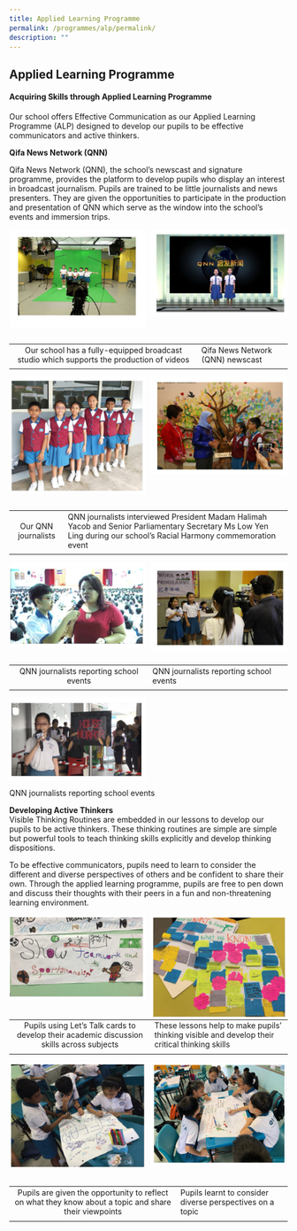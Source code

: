 ```yaml
---
title: Applied Learning Programme
permalink: /programmes/alp/permalink/
description: ""
---
```

## Applied Learning Programme

#### Acquiring Skills through Applied Learning Programme

Our school offers Effective Communication as our Applied Learning Programme (ALP) designed to develop our pupils to be effective communicators and active thinkers.

**Qifa News Network (QNN)**

Qifa News Network (QNN), the school’s newscast and signature programme, provides the platform to develop pupils who display an interest in broadcast journalism. Pupils are trained to be little journalists and news presenters. They are given the opportunities to participate in the production and presentation of QNN which serve as the window into the school’s events and immersion trips.

<img align="left" style="width:49%" src="/images/applied1.jpg">
<img align="right" style="width:49%" src="/images/applied2.jpg">
<br clear="left"><br>

|   |   |
|:-:|---|
|Our school has a fully-equipped broadcast studio which supports the production of videos  | Qifa News Network (QNN) newscast  |
|   |   |

<img align="left" style="width:49%" src="/images/applied3.jpg">
<img align="right" style="width:49%" src="/images/applied4.jpg">
<br clear="left"><br>

|   |   |
|:-:|---|
| Our QNN journalists  | QNN journalists interviewed President Madam Halimah Yacob and Senior Parliamentary Secretary Ms Low Yen Ling during our school’s Racial Harmony commemoration event  |
|   |   |

<img align="left" style="width:49%" src="/images/applied5.jpg">
<img align="right" style="width:49%" src="/images/applied6.jpg">
<br clear="left"><br>

|   |   |
|:-:|---|
| QNN journalists reporting school events  | QNN journalists reporting school events  |
|   |   |

<img align="left" style="width:49%" src="/images/applied7.jpg">
<br clear="left">

<p align="left">QNN journalists reporting school events</p>

**Developing Active Thinkers**&nbsp;<br>
Visible Thinking Routines are embedded in our lessons to develop our pupils to be active thinkers. These thinking routines are simple are simple but powerful tools to teach thinking skills explicitly and develop thinking dispositions.

To be effective communicators, pupils need to learn to consider the different and diverse perspectives of others and be confident to share their own. Through the applied learning programme, pupils are free to pen down and discuss their thoughts with their peers in a fun and non-threatening learning environment.

<img align="left" style="width:49%" src="/images/active1.jpg">
<img align="right" style="width:49%" src="/images/active2.jpg">
<br clear="left"><br>

|   |   |
|:-:|---|
| Pupils using Let’s Talk cards to develop their academic discussion skills across subjects  | These lessons help to make pupils’ thinking visible and develop their critical thinking skills |
|   |   |

<img align="left" style="width:49%" src="/images/active3.jpg">
<img align="right" style="width:49%" src="/images/active4.jpg">
<br clear="left"><br>

|   |   |
|:-:|---|
| Pupils are given the opportunity to reflect on what they know about a topic and share their viewpoints  | Pupils learnt to consider diverse perspectives on a topic |
|   |   |
